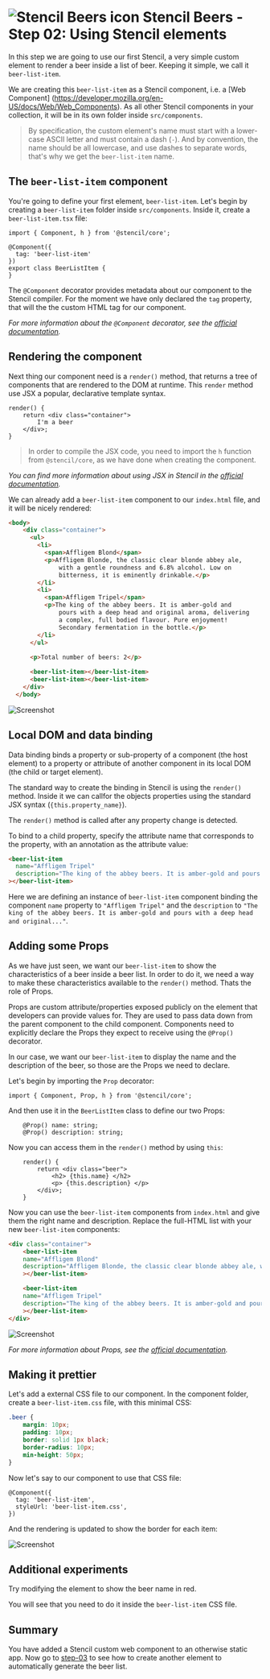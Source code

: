 # ![Stencil Beers icon](../img/logo-25px.png) Stencil Beers - Step 02: Using Stencil elements

In this step we are going to use our first Stencil, a very simple custom element to render a beer inside a list of beer. Keeping it simple, we call it `beer-list-item`.

We are creating this `beer-list-item` as a Stencil component, i.e. a [Web Component] (https://developer.mozilla.org/en-US/docs/Web/Web_Components). As all other Stencil components in your collection, it will be in its own folder inside `src/components`.

> By specification, the custom element's name must start with a lower-case ASCII letter and must contain a dash (`-`). And by convention, the name should be all lowercase, and use dashes to separate words, that's why we get the `beer-list-item` name.

## The `beer-list-item` component

You're going to define your first element, `beer-list-item`. Let's begin by creating a `beer-list-item` folder inside `src/components`. Inside it, create a `beer-list-item.tsx` file:

```tsx
import { Component, h } from '@stencil/core';

@Component({
  tag: 'beer-list-item'
})
export class BeerListItem {
}
```

The `@Component` decorator provides metadata about our component to the Stencil compiler. For the moment we have only declared the `tag` property, that will the the custom HTML tag for our component.

*For more information about the `@Component` decorator, see the [official documentation](https://stenciljs.com/docs/component).*

## Rendering the component

Next thing our component need is a `render()` method, that returns a tree of components that are rendered to the DOM at runtime. This `render` method use JSX a popular, declarative template syntax.  


```tsx
render() {
    return <div class="container">
        I'm a beer
    </div>;
}
```

> In order to compile the JSX code, you need to import the `h` function from `@stencil/core`, as we have done when creating the component.

*You can find more information about using JSX in Stencil in the [official documentation](https://stenciljs.com/docs/templating-jsx).*


We can already add a `beer-list-item` component to our `index.html` file, and it will be nicely rendered:

```html  
<body>
    <div class="container">
      <ul>
        <li>
          <span>Affligem Blond</span>
          <p>Affligem Blonde, the classic clear blonde abbey ale, 
              with a gentle roundness and 6.8% alcohol. Low on 
              bitterness, it is eminently drinkable.</p>
        </li>
        <li>
          <span>Affligem Tripel</span>
          <p>The king of the abbey beers. It is amber-gold and 
              pours with a deep head and original aroma, delivering 
              a complex, full bodied flavour. Pure enjoyment! 
              Secondary fermentation in the bottle.</p>
        </li>
      </ul>
      
      <p>Total number of beers: 2</p>

      <beer-list-item></beer-list-item>
      <beer-list-item></beer-list-item>
    </div>
  </body>
```

![Screenshot](../img/step-02-01.png)



## Local DOM and data binding 

Data binding binds a property or sub-property of a component (the host element) to a property or attribute of another component in its local DOM (the child or target element).

The standard way to create the binding in Stencil is using the `render()` method. Inside it we can callfor the objects properties using the standard JSX syntax (`{this.property_name}`).

The `render()` method is called after any property change is detected.

To bind to a child property, specify the attribute name that corresponds to the property, with an annotation as the attribute value:

```html
<beer-list-item
  name="Affligem Tripel"
  description="The king of the abbey beers. It is amber-gold and pours with a deep head and original..."
></beer-list-item>
```

Here we are defining an instance of `beer-list-item`  component binding the component `name` property to `"Affligem Tripel"` and the `description` to `"The king of the abbey beers. It is amber-gold and pours with a deep head and original..."`.


## Adding some Props

As we have just seen, we want our `beer-list-item` to show the characteristics of a beer inside a beer list. In order to do it, we need a way to make these characteristics available to the `render()` method. Thats the role of Props.

Props are custom attribute/properties exposed publicly on the element that developers can provide values for. They are used to pass data down from the parent component to the child component. Components need to explicitly declare the Props they expect to receive using the `@Prop()` decorator. 

In our case, we want our `beer-list-item` to display the name and the description of the beer, so those are the Props we need to declare.

Let's begin by importing the `Prop` decorator:

```tsx
import { Component, Prop, h } from '@stencil/core';
```

And then use it in the `BeerListItem` class to define our two Props:

```tsx
    @Prop() name: string;
    @Prop() description: string;
```

Now you can access them in the `render()` method by using `this`:

```tsx
    render() {
        return <div class="beer">
            <h2> {this.name} </h2>
            <p> {this.description} </p>
        </div>;
    }
```

Now you can use the `beer-list-item` components from `index.html` and give them the right name and description. Replace the full-HTML list with your new `beer-list-item` components:

```html
<div class="container">
    <beer-list-item
    name="Affligem Blond"
    description="Affligem Blonde, the classic clear blonde abbey ale, with a gentle roundness and 6.8%..."
    ></beer-list-item>

    <beer-list-item
    name="Affligem Tripel"
    description="The king of the abbey beers. It is amber-gold and pours with a deep head and original..."
    ></beer-list-item>
</div>
```

![Screenshot](../img/step-02-02.png)

*For more information about Props, see the [official documentation](https://stenciljs.com/docs/properties).*


## Making it prettier


Let's add a external CSS file to our component. In the component folder, create a `beer-list-item.css` file, with this minimal CSS:

```css
.beer {
    margin: 10px;
    padding: 10px;
    border: solid 1px black;
    border-radius: 10px;
    min-height: 50px;
}
```

Now let's say to our component to use that CSS file:

```tsx
@Component({
  tag: 'beer-list-item',
  styleUrl: 'beer-list-item.css',
})
```

And the rendering is updated to show the border for each item:

![Screenshot](../img/step-02-03.png)


## Additional experiments

Try modifying the element to show the beer name in red.

You will see that you need to do it inside the `beer-list-item` CSS file.

## Summary

You have added a Stencil custom web component to an otherwise static app. Now go to [step-03](../step-03/) to see how to create another element to automatically generate the beer list.